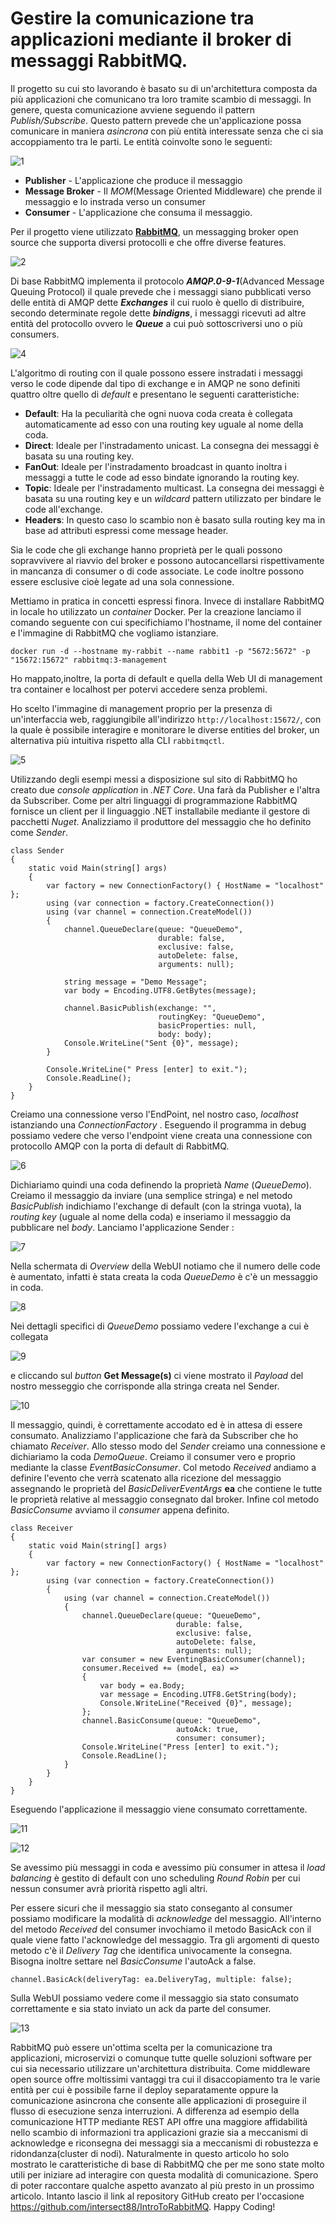 # Gestire la comunicazione tra applicazioni mediante il broker di messaggi RabbitMQ. 

Il progetto su cui sto lavorando è basato su di un'architettura composta da più applicazioni che comunicano tra loro tramite scambio di messaggi. In genere, questa comunicazione avviene seguendo il pattern _Publish/Subscribe_.
Questo pattern prevede che un'applicazione possa comunicare in maniera _asincrona_ con più entità interessate senza che ci sia accoppiamento tra le parti. Le entità coinvolte sono le seguenti:

![1](/image1.png)

- **Publisher** - L'applicazione che produce il messaggio
- **Message Broker** - Il _MOM_(Message Oriented Middleware) che prende il messaggio e lo instrada verso un consumer 
- **Consumer** - L'applicazione che consuma il messaggio.

Per il progetto viene utilizzato **[RabbitMQ](https://www.rabbitmq.com/)**, un messagging broker open source che supporta diversi protocolli e che offre diverse features.

![2](/image2.gif)
 
Di base RabbitMQ implementa il protocolo **_AMQP.0-9-1_**(Advanced Message Queuing Protocol) il quale prevede che i messaggi siano pubblicati verso delle entità di AMQP dette **_Exchanges_** il cui ruolo è quello di distribuire, secondo determinate regole dette **_bindigns_**, i messaggi ricevuti ad altre entità del protocollo ovvero le **_Queue_** a cui può sottoscriversi uno o più consumers.

![4](/image3.png)

L'algoritmo di routing con il quale possono essere instradati i messaggi verso le code dipende dal tipo di exchange e in AMQP ne sono definiti quattro oltre quello di _default_ e presentano le seguenti caratteristiche:

- **Default**: Ha la peculiarità che ogni nuova coda creata è collegata automaticamente ad esso con una routing key uguale al nome della coda.
- **Direct**: Ideale per l'instradamento unicast. La consegna dei messaggi è basata su una routing key.
- **FanOut**: Ideale per l'instradamento broadcast in quanto inoltra i messaggi a tutte le code ad esso bindate ignorando la routing key.
- **Topic**: Ideale per l'instradamento multicast. La consegna dei messaggi è basata su una routing key e un _wildcard_ pattern utilizzato per bindare le code all'exchange. 
- **Headers**: In questo caso lo scambio non è basato sulla routing key ma in base ad attributi espressi come message header.

Sia le code che gli exchange hanno proprietà per le quali possono sopravvivere al riavvio del broker e possono autocancellarsi rispettivamente in mancanza di consumer o di code associate. Le code inoltre possono essere esclusive cioè legate ad una sola connessione.

Mettiamo in pratica in concetti espressi finora. Invece di installare RabbitMQ in locale ho utilizzato un _container_ Docker. 
Per la creazione lanciamo il comando seguente con cui specifichiamo l'hostname, il nome del container e l'immagine di RabbitMQ che vogliamo istanziare. 

```
docker run -d --hostname my-rabbit --name rabbit1 -p "5672:5672" -p "15672:15672" rabbitmq:3-management
```
Ho mappato,inoltre, la porta di default e quella della Web UI di management tra container e localhost per potervi accedere senza problemi.

Ho scelto l'immagine di management proprio per la presenza di un'interfaccia web, raggiungibile all'indirizzo `http://localhost:15672/`, con la quale è possibile interagire e monitorare le diverse entities del broker, un alternativa più intuitiva rispetto alla CLI `rabbitmqctl`. 

![5](/image5.png)

Utilizzando degli esempi messi a disposizione sul sito di RabbitMQ ho creato due _console application_ in _.NET Core_. Una farà da Publisher e l'altra da Subscriber. Come per altri linguaggi di programmazione RabbitMQ fornisce un client per il linguaggio .NET installabile mediante il gestore di pacchetti _Nuget_. 
Analizziamo il produttore del messaggio che ho definito come *Sender*.

```cs{.line-numbers}
class Sender
{
    static void Main(string[] args)
    {
        var factory = new ConnectionFactory() { HostName = "localhost" };
        using (var connection = factory.CreateConnection())
        using (var channel = connection.CreateModel())
        {
            channel.QueueDeclare(queue: "QueueDemo",
                                 durable: false,
                                 exclusive: false,
                                 autoDelete: false,
                                 arguments: null);

            string message = "Demo Message";
            var body = Encoding.UTF8.GetBytes(message);

            channel.BasicPublish(exchange: "",
                                 routingKey: "QueueDemo",
                                 basicProperties: null,
                                 body: body);
            Console.WriteLine("Sent {0}", message);
        }

        Console.WriteLine(" Press [enter] to exit.");
        Console.ReadLine();
    }
}
```

Creiamo una connessione verso l'EndPoint, nel nostro caso, _localhost_ istanziando una _ConnectionFactory_ . Eseguendo il programma in debug possiamo vedere che verso l'endpoint viene creata una connessione con protocollo AMQP con la porta di default di RabbitMQ.

 ![6](/image6.png)

 Dichiariamo quindi una coda definendo la proprietà _Name_ (_QueueDemo_). Creiamo il messaggio da inviare (una semplice stringa) e nel metodo _BasicPublish_ indichiamo l'exchange di default (con la stringa vuota), la _routing key_ (uguale al nome della coda) e inseriamo il messaggio da pubblicare nel _body_.
Lanciamo l'applicazione Sender :

 ![7](/image7.png)

Nella schermata di _Overview_ della WebUI notiamo che il numero delle code è aumentato, infatti è stata creata la coda _QueueDemo_ è c'è un messaggio in coda.

 ![8](/image8.png) 

  Nei dettagli specifici di _QueueDemo_ possiamo vedere l'exchange a cui è collegata 

 ![9](/image9.png)

 e cliccando sul _button_ **Get Message(s)** ci viene mostrato il _Payload_ del nostro messeggio che corrisponde alla stringa creata nel Sender.

 ![10](/image10.png)
 
 Il messaggio, quindi, è correttamente accodato ed è in attesa di essere consumato.
Analizziamo l'applicazione che farà da Subscriber che ho chiamato _Receiver_. 
Allo stesso modo del _Sender_ creiamo una connessione e dichiariamo la coda _DemoQueue_. Creiamo il consumer vero e proprio mediante la classe _EventBasicConsumer_. Col metodo _Received_ andiamo a definire l'evento che verrà scatenato alla ricezione del messaggio assegnando le proprietà del _BasicDeliverEventArgs_ **ea** che contiene le tutte le proprietà relative al messaggio consegnato dal broker. Infine col metodo _BasicConsume_ avviamo il _consumer_ appena definito.

```cs{.line-numbers}
class Receiver
{
    static void Main(string[] args)
    {
        var factory = new ConnectionFactory() { HostName = "localhost" };
        using (var connection = factory.CreateConnection())
        {
            using (var channel = connection.CreateModel())
            {
                channel.QueueDeclare(queue: "QueueDemo",
                                     durable: false,
                                     exclusive: false,
                                     autoDelete: false,
                                     arguments: null);
                var consumer = new EventingBasicConsumer(channel);
                consumer.Received += (model, ea) =>
                {
                    var body = ea.Body;
                    var message = Encoding.UTF8.GetString(body);
                    Console.WriteLine("Received {0}", message);
                };
                channel.BasicConsume(queue: "QueueDemo",
                                     autoAck: true,
                                     consumer: consumer);
                Console.WriteLine("Press [enter] to exit.");
                Console.ReadLine();
            }
        }
    }
}
```
Eseguendo l'applicazione il messaggio viene consumato correttamente. 

 ![11](/image11.jpg)

 ![12](/image12.png)

 Se avessimo più messaggi in coda e avessimo più consumer in attesa il _load balancing_ è gestito di default con uno scheduling _Round Robin_ per cui nessun consumer avrà priorità rispetto agli altri.

Per essere sicuri che il messaggio sia stato conseganto al consumer possiamo modificare la modalità di _acknowledge_ del messaggio. All'interno del metodo _Received_ del consumer invochiamo il metodo BasicAck con il quale viene fatto l'acknowledge del messaggio. Tra gli argomenti di questo metodo c'è il _Delivery Tag_ che identifica univocamente la consegna.
Bisogna inoltre settare nel _BasicConsume_ l'autoAck a false.

```cs{.line-numbers}
channel.BasicAck(deliveryTag: ea.DeliveryTag, multiple: false);
```


 Sulla WebUI possiamo vedere come il messaggio sia stato consumato correttamente e sia stato inviato un ack da parte del consumer.

 ![13](/image13.png)

RabbitMQ può essere un'ottima scelta per la comunicazione tra applicazioni, microservizi o comunque tutte quelle soluzioni software per cui sia necessario utilizzare un'architettura distribuita. Come middleware open source offre moltissimi vantaggi tra cui il disaccopiamento tra le varie entità per cui è possibile farne il deploy separatamente oppure la comunicazione asincrona che consente alle applicazioni di proseguire il flusso di esecuzione senza interruzioni.
A differenza ad esempio della comunicazione HTTP mediante REST API offre una maggiore affidabilità nello scambio di informazioni tra applicazioni grazie sia a meccanismi di acknowledge e riconsegna dei messaggi sia a meccanismi di robustezza e ridondanza(cluster di nodi). Naturalmente in questo articolo ho solo mostrato le caratteristiche di base di RabbitMQ che per me sono state molto utili per iniziare ad interagire con questa modalità di comunicazione. 
Spero di poter raccontare qualche aspetto avanzato al più presto in un prossimo articolo. Intanto lascio il link al repository GitHub creato per l'occasione https://github.com/intersect88/IntroToRabbitMQ. 
Happy Coding!

